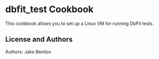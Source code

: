 dbfit_test Cookbook
===================
This cookbook allows you to set up a Linux VM for running DbFit tests.

License and Authors
-------------------
Authors: Jake Benilov
